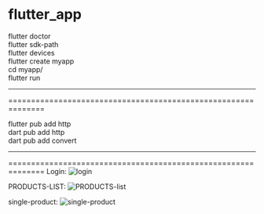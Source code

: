 # flutter_app
flutter doctor <br>
flutter sdk-path <br>
flutter devices <br>
flutter create myapp <br>
cd myapp/ <br>
flutter run 

--------------------------------------------------------------
==============================================================

flutter pub add http <br>
dart pub add http <br>
dart pub add convert <br>

--------------------------------------------------------------
==============================================================
Login:
![login](https://github.com/shubham504/flutter_app/assets/42858109/4aa6434e-2b42-4031-9c22-e1c795871a21)<br>

PRODUCTS-LIST:
![PRODUCTS-list](https://github.com/shubham504/flutter_app/assets/42858109/afd98b00-58ac-4cf0-9da4-caa92a4e2bd4)<br>

single-product: 
![single-product](https://github.com/shubham504/flutter_app/assets/42858109/ea572220-fb9e-4717-99be-b499d58e37b4)<br>

